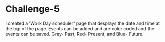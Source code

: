 # Challenge-5

I created a 'Work Day scheduler' page that desplays the date and time at the top of the page. Events can be added and are color coded and the events can be saved. Gray- Past, Red- Present, and Blue- Future. 
